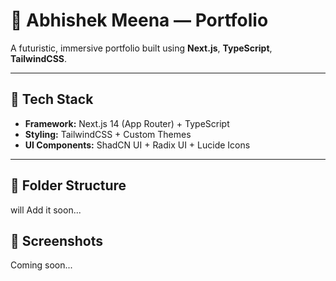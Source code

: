 # 🧠 Abhishek Meena — Portfolio

A futuristic, immersive portfolio built using **Next.js**, **TypeScript**, **TailwindCSS**.

---

## 🚀 Tech Stack

- **Framework:** Next.js 14 (App Router) + TypeScript
- **Styling:** TailwindCSS + Custom Themes
- **UI Components:** ShadCN UI + Radix UI + Lucide Icons

---

## 📁 Folder Structure

will Add it soon...

## 📸 Screenshots

Coming soon...